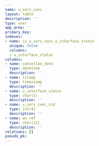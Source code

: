 ```yaml
---
name: u_serv_canc
layout: table
description: ''
type: user
app_area: ''
primary_key: 
indexes:
- name: ix_u_serv_canc_u_interface_status
  unique: false
  columns:
  - u_interface_status
columns:
- name: cancelled_date
  type: datetime
  description: ''
- name: tstamp
  type: timestamp
  description: ''
- name: u_interface_status
  type: char(1)
  description: ''
- name: u_serv_canc_sid
  type: int(4)
  description: ''
- name: wo_ref
  type: char(12)
  description: ''
relations: []
pseudo_pk: 
---
```


